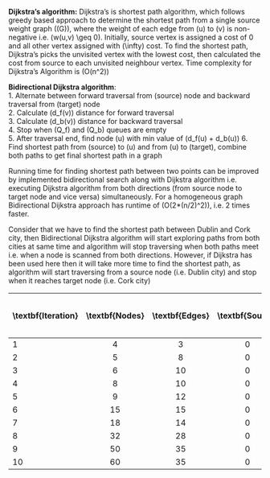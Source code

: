**Dijkstra’s algorithm:** Dijkstra’s is shortest path algorithm, which
follows greedy based approach to determine the shortest path from a
single source weight graph \((G)\), where the weight of each edge from
\(u\) to \(v\) is non-negative i.e. \(w(u,v) \geq 0\). Initially, source
vertex is assigned a cost of 0 and all other vertex assigned with
\(\infty\) cost. To find the shortest path, Dijkstra’s picks the
unvisited vertex with the lowest cost, then calculated the cost from
source to each unvisited neighbour vertex. Time complexity for
Dijkstra’s Algorithm is \(O(n^2)\)

**Bidirectional Dijkstra algorithm**:  
1\. Alternate between forward traversal from \(source\) node and
backward traversal from \(target\) node  
2\. Calculate \(d_f(v)\) distance for forward traversal  
3\. Calculate \(d_b(v)\) distance for backward traversal  
4\. Stop when \(Q_f\) and \(Q_b\) queues are empty  
5\. After traversal end, find node \(u\) with min value of
\(d_f(u) + d_b(u)\) 6. Find shortest path from \(source\) to \(u\) and
from \(u\) to \(target\), combine both paths to get final shortest path
in a graph


Running time for finding shortest path between two points can be
improved by implemented bidirectional search along with Dijkstra
algorithm i.e. executing Dijkstra algorithm from both directions (from
source node to target node and vice versa) simultaneously. For a
homogeneous graph Bidirectional Dijkstra approach has runtime of
\(O(2*(n/2)^2)\), i.e. 2 times faster.

Consider that we have to find the shortest path between Dublin and Cork
city, then Bidirectional Dijkstra algorithm will start exploring paths
from both cities at same time and algorithm will stop traversing when
both paths meet i.e. when a node is scanned from both directions.
However, if Dijkstra has been used here then it will take more time to
find the shortest path, as algorithm will start traversing from a source
node (i.e. Dublin city) and stop when it reaches target node (i.e. Cork
city)

| \textbf{Iteration} 	| \textbf{Nodes} 	| \textbf{Edges} 	| \textbf{Source} 	| \textbf{Target} 	| \textbf{\begin{tabular}[c]{@{}c@{}}Dijkstra \\ run-time (in milliseconds)\end{tabular}} 	| \textbf{\begin{tabular}[c]{@{}c@{}}Bi-Directional Dijkstra\\  run-time (in milliseconds)\end{tabular}} 	|
|--------------------	|:--------------:	|:--------------:	|:---------------:	|:---------------:	|:---------------------------------------------------------------------------------------:	|:------------------------------------------------------------------------------------------------------:	|
| 1                  	|        4       	|        3       	|        0        	|        3        	|                                       0.034383466                                       	|                                               0.025146117                                              	|
| 2                  	|        5       	|        8       	|        0        	|        3        	|                                       0.059016397                                       	|                                               0.047726304                                              	|
| 3                  	|        6       	|       10       	|        0        	|        3        	|                                       0.062095513                                       	|                                               0.05593728                                               	|
| 4                  	|        8       	|       10       	|        0        	|        3        	|                                       0.064148257                                       	|                                               0.051318606                                              	|
| 5                  	|        9       	|       12       	|        0        	|        3        	|                                       0.087754816                                       	|                                               0.077491095                                              	|
| 6                  	|       15       	|       15       	|        0        	|        3        	|                                        0.08980756                                       	|                                               0.072359234                                              	|
| 7                  	|       18       	|       14       	|        0        	|        3        	|                                       0.126756957                                       	|                                               0.088781188                                              	|
| 8                  	|       32       	|       28       	|        0        	|        3        	|                                       0.167811841                                       	|                                               0.134967934                                              	|
| 9                  	|       50       	|       35       	|        0        	|        3        	|                                       0.185773353                                       	|                                               0.140099794                                              	|
| 10                 	|       60       	|       35       	|        0        	|        3        	|                                       0.119572352                                       	|                                               0.095452607                                              	|
